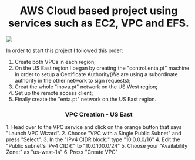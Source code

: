 <h1 align="center">AWS Cloud based project using services such as EC2, VPC and EFS. </h1>
<img src="https://user-images.githubusercontent.com/58471643/153730563-b3f12df9-c07e-4043-8dff-0409c6dd58f8.png" align="center"/>

In order to start this project I followed this order:
1. Create both VPCs in each region;
2. On the US East region I began by creating the "control.enta.pt" machine in order to setup a Certificate Authority(We are using a subordinate authority in the other network to sign requests);
3. Creat the whole "inova.pt" network on the US West region;
4. Set up the remote access client;
5. Finally create the "enta.pt" network on the US East region.

<h3 align="center">VPC Creation - US East</h3>
1. Head over to the VPC service and click on the orange button that says "Launch VPC Wizard".
2. Choose "VPC with a Single Public Subnet" and press "Select".
3. In the "IPv4 CIDR block:" type "10.0.0.0/16"
4. Edit the "Public subnet's IPv4 CIDR:" to "10.0.100.0/24"
5. Choose your "Availability Zone:" as "us-west-1a"
6. Press "Create VPC"
